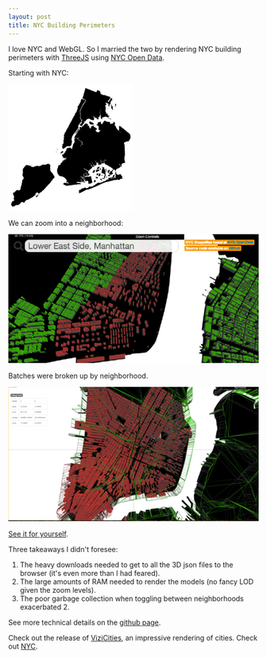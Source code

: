 ```yaml
---
layout: post
title: NYC Building Perimeters
---
```


I love NYC and WebGL. So I married the two by rendering NYC building perimeters with [ThreeJS](http://threejs.org/) using [NYC Open Data](https://nycopendata.socrata.com/).

<!--more-->

Starting with NYC:

![NYC](https://raw.githubusercontent.com/dimroc/nyc_building_perimeters/master/app/assets/images/icons/nyc.png)

We can zoom into a neighborhood:

![LES Buildings](https://github.com/dimroc/nyc_building_perimeters/raw/master/public/readme/NbcLowerEastSideManhattan.png)

Batches were broken up by neighborhood.

![Batch by hood](https://github.com/dimroc/nyc_building_perimeters/raw/master/public/readme/buildingsInNeighborhoods.png)

[See it for yourself](http://www.dimroc.com/nyc_building_perimeters/#/neighborhoods/lower-east-side).

Three takeaways I didn't foresee:

1. The heavy downloads needed to get to all the 3D json files to the browser (it's even more than I had feared).
2. The large amounts of RAM needed to render the models (no fancy LOD given the zoom levels).
3. The poor garbage collection when toggling between neighborhoods exacerbated 2.

See more technical details on the [github page](https://github.com/dimroc/nyc_building_perimeters).

Check out the release of [ViziCities](http://vizicities.com/), an impressive rendering of cities. Check out [NYC](http://vizicities.apps.rawk.es/demo.html#40.71432818342427,-73.98659111120529).
